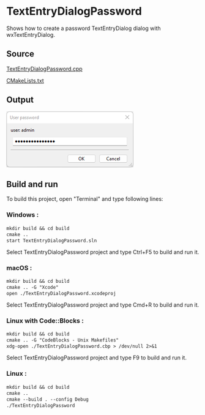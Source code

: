 # TextEntryDialogPassword

Shows how to create a password TextEntryDialog dialog with wxTextEntryDialog.

## Source

[TextEntryDialogPassword.cpp](TextEntryDialogPassword.cpp)

[CMakeLists.txt](CMakeLists.txt)

## Output

![output](../../../docs/Pictures/TextEntryDialogPassword.png)

## Build and run

To build this project, open "Terminal" and type following lines:

### Windows :

``` shell
mkdir build && cd build
cmake .. 
start TextEntryDialogPassword.sln
```

Select TextEntryDialogPassword project and type Ctrl+F5 to build and run it.

### macOS :

``` shell
mkdir build && cd build
cmake .. -G "Xcode"
open ./TextEntryDialogPassword.xcodeproj
```

Select TextEntryDialogPassword project and type Cmd+R to build and run it.

### Linux with Code::Blocks :

``` shell
mkdir build && cd build
cmake .. -G "CodeBlocks - Unix Makefiles"
xdg-open ./TextEntryDialogPassword.cbp > /dev/null 2>&1
```

Select TextEntryDialogPassword project and type F9 to build and run it.

### Linux :

``` shell
mkdir build && cd build
cmake .. 
cmake --build . --config Debug
./TextEntryDialogPassword
```
